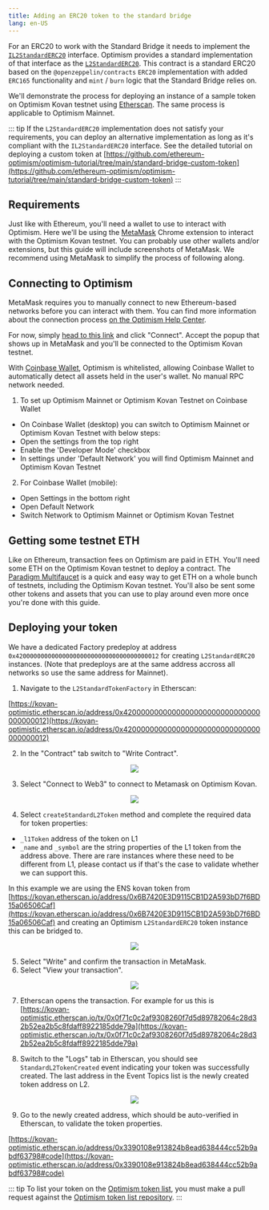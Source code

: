 ```yaml
---
title: Adding an ERC20 token to the standard bridge
lang: en-US
---
```


For an ERC20 to work with the Standard Bridge it needs to implement the [`IL2StandardERC20`](https://github.com/ethereum-optimism/optimism/blob/master/packages/contracts/contracts/standards/IL2StandardERC20.sol) interface. Optimism provides a standard implementation of that interface as the [`L2StandardERC20`](https://github.com/ethereum-optimism/optimism/blob/master/packages/contracts/contracts/standards/L2StandardERC20.sol). This contract is a standard ERC20 based on the `@openzeppelin/contracts` `ERC20` implementation with added `ERC165` functionality and `mint` / `burn` logic that the Standard Bridge relies on.

We'll demonstrate the process for deploying an instance of a sample token on Optimism Kovan testnet using [Etherscan](https://kovan-optimistic.etherscan.io/). The same process is applicable to Optimism Mainnet.

::: tip
If the `L2StandardERC20` implementation does not satisfy your requirements, you can deploy an alternative implementation as long as it's compliant with the `IL2StandardERC20` interface. See the detailed tutorial on deploying a custom token at [https://github.com/ethereum-optimism/optimism-tutorial/tree/main/standard-bridge-custom-token](https://github.com/ethereum-optimism/optimism-tutorial/tree/main/standard-bridge-custom-token)
:::

## Requirements

Just like with Ethereum, you'll need a wallet to use to interact with Optimism.
Here we'll be using the [MetaMask](https://metamask.io/) Chrome extension to interact with the Optimism Kovan testnet.
You can probably use other wallets and/or extensions, but this guide will include screenshots of MetaMask.
We recommend using MetaMask to simplify the process of following along.

## Connecting to Optimism

MetaMask requires you to manually connect to new Ethereum-based networks before you can interact with them.
You can find more information about the connection process [on the Optimism Help Center](https://help.optimism.io/hc/en-us/articles/4411903123483-Connecting-your-wallet-to-Optimism).

For now, simply [head to this link](https://chainid.link/?network=optimism-kovan) and click "Connect".
Accept the popup that shows up in MetaMask and you'll be connected to the Optimism Kovan testnet.


With [Coinbase Wallet](https://www.coinbase.com/wallet/developers), Optimism is whitelisted, allowing Coinbase Wallet to automatically detect all assets held in the user's wallet. No manual RPC network needed. 
1) To set up Optimism Mainnet or Optimism Kovan Testnet on Coinbase Wallet
- On Coinbase Wallet (desktop) you can switch to Optimism Mainnet or Optimism Kovan Testnet with below steps:
- Open the settings from the top right
- Enable the 'Developer Mode' checkbox
- In settings under 'Default Network' you will find Optimism Mainnet and Optimism Kovan Testnet
2) For Coinbase Wallet (mobile):
- Open Settings in the bottom right
- Open Default Network
- Switch Network to Optimism Mainnet or Optimism Kovan Testnet


## Getting some testnet ETH

Like on Ethereum, transaction fees on Optimism are paid in ETH.
You'll need some ETH on the Optimism Kovan testnet to deploy a contract.
The [Paradigm Multifaucet](https://faucet.paradigm.xyz/) is a quick and easy way to get ETH on a whole bunch of testnets, including the Optimism Kovan testnet.
You'll also be sent some other tokens and assets that you can use to play around even more once you're done with this guide.

## Deploying your token

We have a dedicated Factory predeploy at address `0x4200000000000000000000000000000000000012` for creating `L2StandardERC20` instances. (Note that predeploys are at the same address accross all networks so use the same address for Mainnet).

1. Navigate to the `L2StandardTokenFactory` in Etherscan:

[https://kovan-optimistic.etherscan.io/address/0x4200000000000000000000000000000000000012](https://kovan-optimistic.etherscan.io/address/0x4200000000000000000000000000000000000012)

2. In the "Contract" tab switch to "Write Contract".

<div align="center"><img src="../../assets/docs/guides/token-dev/1.png" /></div>

3. Select "Connect to Web3" to connect to Metamask on Optimism Kovan.

<div align="center"><img src="../../assets/docs/guides/token-dev/2.png" /></div>

4. Select `createStandardL2Token` method and complete the required data for token properties:
- `_l1Token` address of the token on L1
- `_name` and `_symbol` are the string properties of the L1 token from the address above. There are rare instances where these need to be different from L1, please contact us if that's the case to validate whether we can support this.

In this example we are using the ENS kovan token from [https://kovan.etherscan.io/address/0x6B7420E3D9115CB1D2A593bD7f6BD15a06506Caf](https://kovan.etherscan.io/address/0x6B7420E3D9115CB1D2A593bD7f6BD15a06506Caf) and creating an Optimism `L2StandardERC20` token instance this can be bridged to.
<div align="center"><img src="../../assets/docs/guides/token-dev/3.png" /></div>

5. Select "Write" and confirm the transaction in MetaMask.
6. Select "View your transaction".

<div align="center"><img src="../../assets/docs/guides/token-dev/4.png" /></div>

7. Etherscan opens the transaction.
For example for us this is [https://kovan-optimistic.etherscan.io/tx/0x0f71c0c2af9308260f7d5d89782064c28d32b52ea2b5c8fdaff8922185dde79a](https://kovan-optimistic.etherscan.io/tx/0x0f71c0c2af9308260f7d5d89782064c28d32b52ea2b5c8fdaff8922185dde79a)

8. Switch to the "Logs" tab in Etherscan, you should see `StandardL2TokenCreated` event indicating your token was successfully created. The last address in the Event Topics list is the newly created token address on L2.

<div align="center"><img src="../../assets/docs/guides/token-dev/5.png" /></div>

9. Go to the newly created address, which should be auto-verified in Etherscan, to validate the token properties.

[https://kovan-optimistic.etherscan.io/address/0x3390108e913824b8ead638444cc52b9abdf63798#code](https://kovan-optimistic.etherscan.io/address/0x3390108e913824b8ead638444cc52b9abdf63798#code)

::: tip
To list your token on the [Optimism token list](../developers/bridge/standard-bridge/#the-optimism-token-list), you must make a pull request against the [Optimism token list repository](https://github.com/ethereum-optimism/ethereum-optimism.github.io#adding-a-token-to-the-list).
:::
